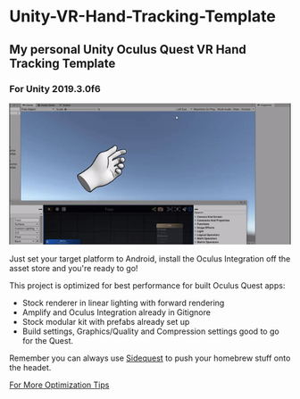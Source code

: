 # Unity-VR-Hand-Tracking-Template
## My personal Unity Oculus Quest VR Hand Tracking Template
### For Unity 2019.3.0f6

![gif](images/gif.gif)

Just set your target platform to Android, install the Oculus Integration off the asset store and you're ready to go!

This project is optimized for best performance for built Oculus Quest apps:

- Stock renderer in linear lighting with forward rendering
- Amplify and Oculus Integration already in Gitignore
- Stock modular kit with prefabs already set up
- Build settings, Graphics/Quality and Compression settings good to go for the Quest.

Remember you can always use [Sidequest](https://sidequestvr.com/#/) to push your homebrew stuff onto the headet.

[For More Optimization Tips](https://developer.oculus.com/blog/tech-note-unity-settings-for-mobile-vr/)
